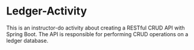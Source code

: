 # Ledger-Activity
This is an instructor-do activity about creating a RESTful CRUD API with Spring Boot. The API is responsible for performing CRUD operations on a ledger database.
